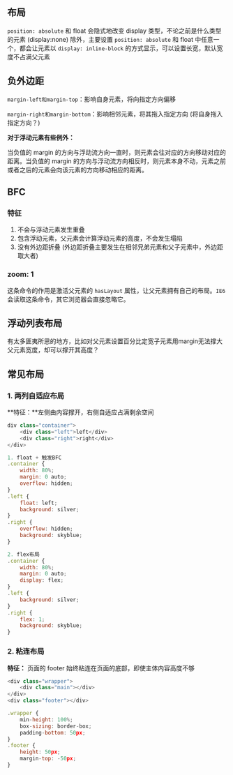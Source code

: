 ## 布局

`position: absolute` 和 float 会隐式地改变 display 类型，不论之前是什么类型的元素 (display:none) 除外，主要设置 `position: absolute` 和 float 中任意一个，都会让元素以 `display: inline-block` 的方式显示，可以设置长宽，默认宽度不占满父元素



## 负外边距

`margin-left和margin-top`：影响自身元素，将向指定方向偏移

`margin-right和margin-bottom`：影响相邻元素，将其拖入指定方向 (将自身拖入指定方向？)

**对于浮动元素有些例外：**

当负值的 margin 的方向与浮动流方向一直时，则元素会往对应的方向移动对应的距离。当负值的 margin 的方向与浮动流方向相反时，则元素本身不动，元素之前或者之后的元素会向该元素的方向移动相应的距离。



## BFC

### 特征

1. 不会与浮动元素发生重叠
2. 包含浮动元素，父元素会计算浮动元素的高度，不会发生塌陷
3. 没有外边距折叠 (外边距折叠主要发生在相邻兄弟元素和父子元素中，外边距取大者)



### zoom: 1

这条命令的作用是激活父元素的 `hasLayout` 属性，让父元素拥有自己的布局。`IE6` 会读取这条命令，其它浏览器会直接忽略它。



## 浮动列表布局

有太多匪夷所思的地方，比如对父元素设置百分比定宽子元素用margin无法撑大父元素宽度，却可以撑开其高度？



## 常见布局

### 1. 两列自适应布局

**特征：**左侧由内容撑开，右侧自适应占满剩余空间

```js
div class="container">
    <div class="left">left</div>
	<div class="right">right</div>
</div>

1. float + 触发BFC
.container {
    width: 80%;
    margin: 0 auto;
    overflow: hidden;
}
.left {
    float: left;
    background: silver;
}
.right {
    overflow: hidden;
    background: skyblue;
}

2. flex布局
.container {
    width: 80%;
    margin: 0 auto;
    display: flex;
}
.left {
    background: silver;
}
.right {
    flex: 1;
    background: skyblue;
}
```

### 2. 粘连布局

**特征：** 页面的 footer 始终粘连在页面的底部，即使主体内容高度不够

```js
<div class="wrapper">
    <div class="main"></div>
</div>
<div class="footer"></div>

.wrapper {
    min-height: 100%;
    box-sizing: border-box;
    padding-bottom: 50px;
}
.footer {
    height: 50px;
    margin-top: -50px;
}
```

